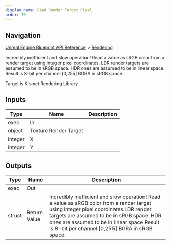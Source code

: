 ```yaml
---
display_name: Read Render Target Pixel
order: 70
---
```

## Navigation

[Unreal Engine Blueprint API Reference](https://dev.epicgames.com/documentation/en-us/unreal-engine/BlueprintAPI) > [Rendering](https://dev.epicgames.com/documentation/en-us/unreal-engine/BlueprintAPI/Rendering)

Incredibly inefficient and slow operation! Read a value as sRGB color from a render target using integer pixel coordinates.
LDR render targets are assumed to be in sRGB space. HDR ones are assumed to be in linear space.
Result is 8-bit per channel \[0,255\] BGRA in sRGB space.

Target is Kismet Rendering Library

## Inputs

| Type | Name | Description |
| --- | --- | --- |
| exec | In |  |
| object | Texture Render Target |  |
| integer | X |  |
| integer | Y |  |

## Outputs

| Type | Name | Description |
| --- | --- | --- |
| exec | Out |  |
| struct | Return Value | Incredibly inefficient and slow operation! Read a value as sRGB color from a render target using integer pixel coordinates.LDR render targets are assumed to be in sRGB space. HDR ones are assumed to be in linear space.Result is 8-bit per channel \[0,255\] BGRA in sRGB space. |
